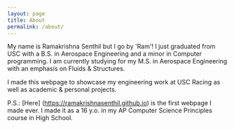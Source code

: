 ```yaml
---
layout: page
title: About
permalink: /about/
---
```


My name is Ramakrishna Senthil but I go by 'Ram'! I just graduated from USC with a B.S. in Aerospace Engineering and a minor in Computer programming. I am currently studying for my M.S. in Aerospace Engineering with an emphasis on Fluids & Structures. 

I made this webpage to showcase my engineering work at USC Racing as well as academic & personal projects.

P.S.: [Here] (https://ramakrishnasenthil.github.io) is the first webpage I made ever. I made it as a 16 y.o. in my AP Computer Science Principles course in High School.